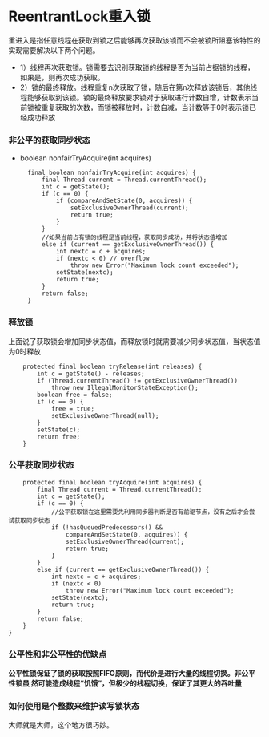 # ReentrantLock重入锁

重进入是指任意线程在获取到锁之后能够再次获取该锁而不会被锁所阻塞该特性的实现需要解决以下两个问题。

* 1）线程再次获取锁。锁需要去识别获取锁的线程是否为当前占据锁的线程，如果是，则再次成功获取。
* 2）锁的最终释放。线程重复n次获取了锁，随后在第n次释放该锁后，其他线程能够获取到该锁。锁的最终释放要求锁对于获取进行计数自增，计数表示当前锁被重复获取的次数，而锁被释放时，计数自减，当计数等于0时表示锁已经成功释放

### 非公平的获取同步状态

* boolean nonfairTryAcquire(int acquires)

        final boolean nonfairTryAcquire(int acquires) {
            final Thread current = Thread.currentThread();
            int c = getState();
            if (c == 0) {
                if (compareAndSetState(0, acquires)) {
                    setExclusiveOwnerThread(current);
                    return true;
                }
            }
			//如果当前占有锁的线程是当前线程，获取同步成功，并将状态值增加
            else if (current == getExclusiveOwnerThread()) {
                int nextc = c + acquires;
                if (nextc < 0) // overflow
                    throw new Error("Maximum lock count exceeded");
                setState(nextc);
                return true;
            }
            return false;
        }

### 释放锁
上面说了获取锁会增加同步状态值，而释放锁时就需要减少同步状态值，当状态值为0时释放

        protected final boolean tryRelease(int releases) {
            int c = getState() - releases;
            if (Thread.currentThread() != getExclusiveOwnerThread())
                throw new IllegalMonitorStateException();
            boolean free = false;
            if (c == 0) {
                free = true;
                setExclusiveOwnerThread(null);
            }
            setState(c);
            return free;
        }


### 公平获取同步状态

        protected final boolean tryAcquire(int acquires) {
            final Thread current = Thread.currentThread();
            int c = getState();
            if (c == 0) {
				//公平获取锁在这里需要先利用同步器判断是否有前驱节点，没有之后才会尝试获取同步状态
                if (!hasQueuedPredecessors() &&
                    compareAndSetState(0, acquires)) {
                    setExclusiveOwnerThread(current);
                    return true;
                }
            }
            else if (current == getExclusiveOwnerThread()) {
                int nextc = c + acquires;
                if (nextc < 0)
                    throw new Error("Maximum lock count exceeded");
                setState(nextc);
                return true;
            }
            return false;
        }
    }


### 公平性和非公平性的优缺点

**公平性锁保证了锁的获取按照FIFO原则，而代价是进行大量的线程切换。非公平性锁虽
然可能造成线程“饥饿”，但极少的线程切换，保证了其更大的吞吐量**

### 如何使用是个整数来维护读写锁状态

大师就是大师，这个地方很巧妙。


